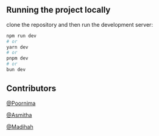 

## Running the project locally

clone the repository
and then run the development server:

```bash
npm run dev
# or
yarn dev
# or
pnpm dev
# or
bun dev
```


## Contributors

[@Poornima](https://github.com/Nima0803)

[@Asmitha](https://github.com/Asmitha-KK)

[@Madihah](https://github.com/madihah19)

